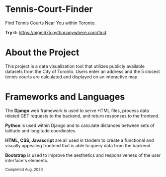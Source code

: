 # Tennis-Court-Finder
Find Tennis Courts Near You within Toronto. 

<b>Try it:</b> https://nigel675.pythonanywhere.com/find

# About the Project
This project is a data visualization tool that utilizes publicly available datasets from the City of Toronto. Users enter an address and the 5 closest tennis courts are calculated and displayed on an interactive map. 

# Frameworks and Languages
The <b>Django</b> web framework is used to serve HTML files, process data related GET requests to the backend, and return responses to the frontend.

<b>Python</b> is used within Django and to calculate distances between sets of latitude and longitude coordinates. 

<b>HTML, CSS, Javascript</b> are all used in tandem to create a functional and visually appealing frontend that is able to query data from the backend.

<b>Bootstrap</b> is used to improve the aesthetics and responsiveness of the user interface's elements.

<sub>Completed Aug. 2020</sub>

